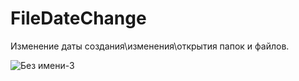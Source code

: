 # FileDateChange
Изменение даты создания\изменения\открытия папок и файлов.

![Без имени-3](https://user-images.githubusercontent.com/21084600/169848718-29ae0386-aeca-4226-b4d7-0dc303c4852d.jpg)
